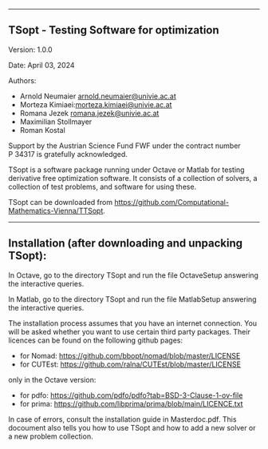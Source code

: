 -----------------------------------------
TSopt - Testing Software for optimization
-----------------------------------------

Version: 1.0.0 

Date: April 03, 2024

Authors:
- Arnold Neumaier <arnold.neumaier@univie.ac.at>
- Morteza Kimiaei:<morteza.kimiaei@univie.ac.at>
- Romana Jezek <romana.jezek@univie.ac.at>
- Maximilian Stollmayer
- Roman Kostal

Support by the Austrian Science Fund FWF under the contract number  
P 34317 is gratefully acknowledged.


TSopt is a software package running under Octave or Matlab 
for testing derivative free optimization software.
It consists of a collection of solvers, a collection of test problems,
and software for using these.

TSopt can be downloaded from 
https://github.com/Computational-Mathematics-Vienna/TTSopt.

----------------------------------------------------
Installation (after downloading and unpacking TSopt):
---------------------------------------------------- 

In Octave, go to the directory TSopt and run the file 
OctaveSetup answering the interactive queries.

In Matlab, go to the directory TSopt and run the file 
MatlabSetup answering the interactive queries.

The installation process assumes that you have an internet connection. 
You will be asked whether you want to use certain third party packages. 
Their licences can be found on the following github pages:
- for Nomad: https://github.com/bbopt/nomad/blob/master/LICENSE
- for CUTEst: https://github.com/ralna/CUTEst/blob/master/LICENSE
  
only in the Octave version:
- for pdfo: https://github.com/pdfo/pdfo?tab=BSD-3-Clause-1-ov-file
- for prima: https://github.com/libprima/prima/blob/main/LICENCE.txt

In case of errors, consult the installation guide in Masterdoc.pdf.
This docoument also tells you how to use TSopt and how to add a 
new solver or a new problem collection.
